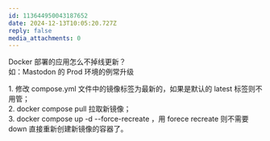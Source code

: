 ```yaml
---
id: 113644950043187652
date: 2024-12-13T10:05:20.727Z
reply: false
media_attachments: 0
---
```


Docker 部署的应用怎么不掉线更新？  
如：Mastodon 的 Prod 环境的例常升级

1\. 修改 compose.yml 文件中的镜像标签为最新的，如果是默认的 latest 标签则不用管；  
2\. docker compose pull 拉取新镜像；  
3\. docker compose up -d --force-recreate ，用 forece recreate 则不需要 down 直接重新创建新镜像的容器了。

